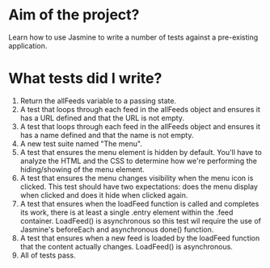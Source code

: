 # Aim of the project?

Learn how to use Jasmine to write a number of tests against a pre-existing application.

# What tests did I write?

1. Return the allFeeds variable to a passing state.
2. A test that loops through each feed in the allFeeds object and ensures it has a URL defined and that the URL is not empty.
3. A test that loops through each feed in the allFeeds object and ensures it has a name defined and that the name is not empty.
4. A new test suite named "The menu".
5. A test that ensures the menu element is hidden by default. You'll have to analyze the HTML and the CSS to determine how we're performing the hiding/showing of the menu element.
6. A test that ensures the menu changes visibility when the menu icon is clicked. This test should have two expectations: does the menu display when clicked and does it hide when clicked again.
7. A test that ensures when the loadFeed function is called and completes its work, there is at least a single .entry element within the .feed container. LoadFeed() is asynchronous so this test wil require the use of Jasmine's beforeEach and asynchronous done() function.
8. A test that ensures when a new feed is loaded by the loadFeed function that the content actually changes. LoadFeed() is asynchronous.
9. All of tests pass.
